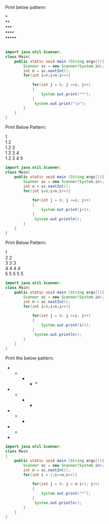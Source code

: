 Print below pattern:

*<br>
**<br>
***<br>
****<br>
*****<br>

```java

import java.util.Scanner;
class Main{
    public static void main (String args[]){
        Scanner sc = new Scanner(System.in);
        int n = sc.nextInt();
        for(int i=0;i<n;i++){
            
            for(int j = 0; j <=i; j++)
            {
                System.out.print("*");
            }
             System.out.print("\n");
        }
    }
}
```


Print Below Pattern:

1<br>
1 2 <br>
1 2 3<br>
1 2 3 4<br>
1 2 3 4 5<br>


```java
import java.util.Scanner;
class Main{
    public static void main (String args[]){
        Scanner sc = new Scanner(System.in);
        int n = sc.nextInt();
        for(int i=0;i<n;i++){
            
            for(int j = 0; j <=i; j++)
            {
                System.out.print(j+1);
            }
             System.out.println();
        }
    }
}
```

Print Below Pattern:

1<br>
2 2 <br>
3 3 3<br>
4 4 4 4<br>
5 5 5 5 5<br>

```java
import java.util.Scanner;
class Main{
    public static void main (String args[]){
        Scanner sc = new Scanner(System.in);
        int n = sc.nextInt();
        for(int i=0;i<n;i++){
            
            for(int j = 0; j <=i; j++)
            {
                System.out.print(i+1);
            }
             System.out.println();
        }
    }
}
```

Print the below pattern:
* * * * *<br>
* * * * <br>
* * * <br>
* * <br>
* <br>

``` JAVA
import java.util.Scanner;
class Main
{
    public static void main (String args[]){
        Scanner sc = new Scanner(System.in);
        int n = sc.nextInt();
        for(int i = 1;i<=n;i++){
            
            for(int j = 0; j < n-i+1; j++)
            {
                System.out.print("*");
            }
             System.out.println();
        }
    }
}
```




